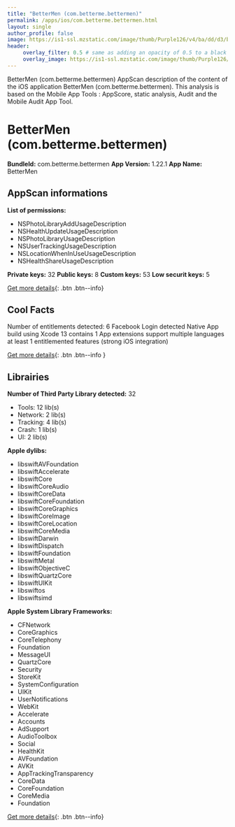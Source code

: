 ```yaml
---
title: "BetterMen (com.betterme.bettermen)"
permalink: /apps/ios/com.betterme.bettermen.html
layout: single
author_profile: false
image: https://is1-ssl.mzstatic.com/image/thumb/Purple126/v4/ba/dd/d3/baddd3b4-31c9-e928-878d-9ddec9dcdaba/AppIcon-0-0-1x_U007emarketing-0-0-0-10-0-0-sRGB-0-0-0-GLES2_U002c0-512MB-85-220-0-0.png/512x512bb.jpg
header: 
     overlay_filter: 0.5 # same as adding an opacity of 0.5 to a black background
     overlay_image: https://is1-ssl.mzstatic.com/image/thumb/Purple126/v4/ba/dd/d3/baddd3b4-31c9-e928-878d-9ddec9dcdaba/AppIcon-0-0-1x_U007emarketing-0-0-0-10-0-0-sRGB-0-0-0-GLES2_U002c0-512MB-85-220-0-0.png/512x512bb.jpg
---
```

BetterMen (com.betterme.bettermen) AppScan description of the content of the iOS application BetterMen (com.betterme.bettermen). This analysis is based on the Mobile App Tools : AppScore, static analysis, Audit and the Mobile Audit App Tool.

# BetterMen (com.betterme.bettermen)

**BundleId:** com.betterme.bettermen
**App Version:** 1.22.1
**App Name:** BetterMen


## AppScan informations 

**List of permissions:** 
- NSPhotoLibraryAddUsageDescription
- NSHealthUpdateUsageDescription
- NSPhotoLibraryUsageDescription
- NSUserTrackingUsageDescription
- NSLocationWhenInUseUsageDescription
- NSHealthShareUsageDescription
  
  
**Private keys:** 32
**Public keys:** 8
**Custom keys:** 53
**Low securit keys:** 5
  
[Get more details](/pricing.html){: .btn .btn--info}

## Cool Facts

Number of entitlements detected: 6
Facebook Login detected
Native App
build using Xcode 13
contains 1 App extensions
support multiple languages
at least 1 entitlemented features (strong iOS integration)
  
[Get more details](/pricing.html){: .btn .btn--info }

## Librairies 
**Number of Third Party Library detected:** 32
- Tools: 12 lib(s)
- Network: 2 lib(s)
- Tracking: 4 lib(s)
- Crash: 1 lib(s)
- UI: 2 lib(s)


**Apple dylibs:**
- libswiftAVFoundation
- libswiftAccelerate
- libswiftCore
- libswiftCoreAudio
- libswiftCoreData
- libswiftCoreFoundation
- libswiftCoreGraphics
- libswiftCoreImage
- libswiftCoreLocation
- libswiftCoreMedia
- libswiftDarwin
- libswiftDispatch
- libswiftFoundation
- libswiftMetal
- libswiftObjectiveC
- libswiftQuartzCore
- libswiftUIKit
- libswiftos
- libswiftsimd


**Apple System Library Frameworks:**
- CFNetwork
- CoreGraphics
- CoreTelephony
- Foundation
- MessageUI
- QuartzCore
- Security
- StoreKit
- SystemConfiguration
- UIKit
- UserNotifications
- WebKit
- Accelerate
- Accounts
- AdSupport
- AudioToolbox
- Social
- HealthKit
- AVFoundation
- AVKit
- AppTrackingTransparency
- CoreData
- CoreFoundation
- CoreMedia
- Foundation


  
[Get more details](/pricing.html){: .btn .btn--info}

